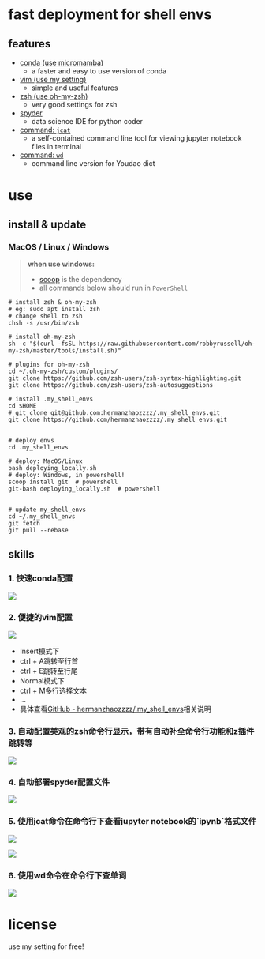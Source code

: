 # fast deployment for shell envs
## features
- [conda (use micromamba)](https://github.com/mamba-org/mamba)
	- a faster and easy to use version of conda
- [vim (use my setting)](https://github.com/hermanzhaozzzz/vim-for-coding)
	- simple and useful features
- [zsh (use oh-my-zsh)](https://github.com/ohmyzsh/ohmyzsh)
	- very good settings for zsh
- [spyder](https://github.com/spyder-ide/spyder)
	- data science IDE for python coder
- [command: `jcat`](https://github.com/zhifanzhu/jcat)
	- a self-contained command line tool for viewing jupyter notebook files in terminal
- [command: `wd`](https://github.com/ChestnutHeng/Wudao-dict)
	- command line version for Youdao dict


# use
## install \& update
### MacOS / Linux / Windows
> **when use windows:**
> - [scoop](https://scoop.sh/) is the dependency
> - all commands below should run in `PowerShell`

```shell
# install zsh & oh-my-zsh
# eg: sudo apt install zsh
# change shell to zsh
chsh -s /usr/bin/zsh

# install oh-my-zsh
sh -c "$(curl -fsSL https://raw.githubusercontent.com/robbyrussell/oh-my-zsh/master/tools/install.sh)"

# plugins for oh-my-zsh
cd ~/.oh-my-zsh/custom/plugins/
git clone https://github.com/zsh-users/zsh-syntax-highlighting.git
git clone https://github.com/zsh-users/zsh-autosuggestions

# install .my_shell_envs
cd $HOME
# git clone git@github.com:hermanzhaozzzz/.my_shell_envs.git
git clone https://github.com/hermanzhaozzzz/.my_shell_envs.git


# deploy envs
cd .my_shell_envs

# deploy: MacOS/Linux
bash deploying_locally.sh
# deploy: Windows, in powershell!
scoop install git  # powershell
git-bash deploying_locally.sh  # powershell


# update my_shell_envs
cd ~/.my_shell_envs
git fetch
git pull --rebase
```
## skills

### 1\. 快速conda配置

![](https://pic3.zhimg.com/v2-9b990548c624931878c88dbc65154bea_b.jpg)

### 2\. 便捷的vim配置

![](https://pic4.zhimg.com/v2-9587f7dca82dc9b6e700b661e96207db_b.jpg)

*   Insert模式下
*   ctrl + A跳转至行首
*   ctrl + E跳转至行尾
*   Normal模式下
*   ctrl + M多行选择文本
*   ...
*   具体查看[GitHub - hermanzhaozzzz/.my\_shell\_envs](https://link.zhihu.com/?target=https%3A//github.com/hermanzhaozzzz/.my_shell_envs)相关说明  
    

  

### 3\. 自动配置美观的zsh命令行显示，带有自动补全命令行功能和z插件跳转等

![](https://pic2.zhimg.com/v2-1d5b7cade272ec46c293bf80353d36e5_b.jpg)

### 4\. 自动部署spyder配置文件

![](https://pic2.zhimg.com/v2-1d477136ea9fbc3e42295d153924b6fd_b.jpg)

### 5\. 使用jcat命令在命令行下查看jupyter notebook的\`ipynb\`格式文件

![](https://pic1.zhimg.com/v2-cc31145bcbe6d57e78dbf90db7b78f10_b.jpg)

![](https://pic4.zhimg.com/v2-42f94f107405490e83cef241d413ca97_b.jpg)

### 6\. 使用wd命令在命令行下查单词

![](https://pic1.zhimg.com/v2-4941f3b7b7c83780d50bcfb36b6dbad8_b.jpg)

# license
use my setting for free!
